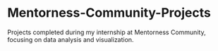 # Mentorness-Community-Projects
Projects completed during my internship at Mentorness Community, focusing on data analysis and visualization.
